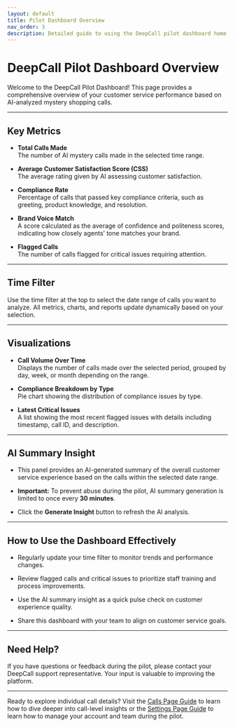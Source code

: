 ```yaml
---
layout: default
title: Pilot Dashboard Overview
nav_order: 3
description: Detailed guide to using the DeepCall pilot dashboard home page
---
```


# DeepCall Pilot Dashboard Overview

Welcome to the DeepCall Pilot Dashboard! This page provides a comprehensive overview of your customer service performance based on AI-analyzed mystery shopping calls.

---

## Key Metrics

- **Total Calls Made**  
  The number of AI mystery calls made in the selected time range.

- **Average Customer Satisfaction Score (CSS)**  
  The average rating given by AI assessing customer satisfaction.

- **Compliance Rate**  
  Percentage of calls that passed key compliance criteria, such as greeting, product knowledge, and resolution.

- **Brand Voice Match**  
  A score calculated as the average of confidence and politeness scores, indicating how closely agents’ tone matches your brand.

- **Flagged Calls**  
  The number of calls flagged for critical issues requiring attention.

---

## Time Filter

Use the time filter at the top to select the date range of calls you want to analyze. All metrics, charts, and reports update dynamically based on your selection.

---

## Visualizations

- **Call Volume Over Time**  
  Displays the number of calls made over the selected period, grouped by day, week, or month depending on the range.

- **Compliance Breakdown by Type**  
  Pie chart showing the distribution of compliance issues by type.

- **Latest Critical Issues**  
  A list showing the most recent flagged issues with details including timestamp, call ID, and description.

---

## AI Summary Insight

- This panel provides an AI-generated summary of the overall customer service experience based on the calls within the selected date range.

- **Important:** To prevent abuse during the pilot, AI summary generation is limited to once every **30 minutes**.

- Click the **Generate Insight** button to refresh the AI analysis.

---

## How to Use the Dashboard Effectively

- Regularly update your time filter to monitor trends and performance changes.

- Review flagged calls and critical issues to prioritize staff training and process improvements.

- Use the AI summary insight as a quick pulse check on customer experience quality.

- Share this dashboard with your team to align on customer service goals.

---

## Need Help?

If you have questions or feedback during the pilot, please contact your DeepCall support representative. Your input is valuable to improving the platform.

---

Ready to explore individual call details? Visit the [Calls Page Guide](pilot-calls.md) to learn how to dive deeper into call-level insights or the [Settings Page Guide](pilot-settings.md) to learn how to manage your account and team during the pilot.
